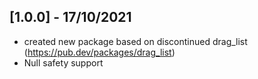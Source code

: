 ## [1.0.0] - 17/10/2021

* created new package based on discontinued drag_list (https://pub.dev/packages/drag_list)
* Null safety support
